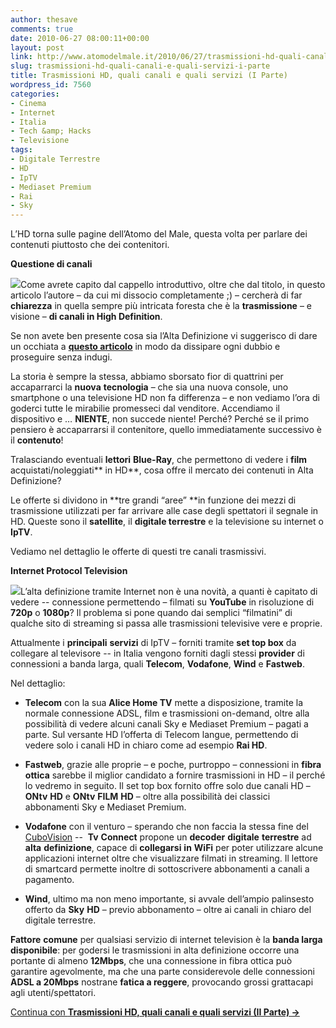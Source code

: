 ```yaml
---
author: thesave
comments: true
date: 2010-06-27 08:00:11+00:00
layout: post
link: http://www.atomodelmale.it/2010/06/27/trasmissioni-hd-quali-canali-e-quali-servizi-i-parte/
slug: trasmissioni-hd-quali-canali-e-quali-servizi-i-parte
title: Trasmissioni HD, quali canali e quali servizi (I Parte)
wordpress_id: 7560
categories:
- Cinema
- Internet
- Italia
- Tech &amp; Hacks
- Televisione
tags:
- Digitale Terrestre
- HD
- IpTV
- Mediaset Premium
- Rai
- Sky
---
```


L’HD torna sulle pagine dell’Atomo del Male, questa volta per parlare dei contenuti piuttosto che dei contenitori.

**Questione di canali**

![](http://www.atomodelmale.it/wp-content/uploads/2010/06/logo_full_hd-300x296.jpg)Come avrete capito dal cappello introduttivo, oltre che dal titolo, in questo articolo l’autore – da cui mi dissocio completamente ;) – cercherà di far **chiarezza** in quella sempre più intricata foresta che è la **trasmissione** – e visione – **di canali in High Definition**.

Se non avete ben presente cosa sia l’Alta Definizione vi suggerisco di dare un occhiata a **[questo articolo](http://www.atomodelmale.it/2008/03/03/hd-720p-1080i-1080p-hdready-o-fullhd/)** in modo da dissipare ogni dubbio e proseguire senza indugi.

La storia è sempre la stessa, abbiamo sborsato fior di quattrini per accaparrarci la **nuova** **tecnologia** – che sia una nuova console, uno smartphone o una televisione HD non fa differenza – e non vediamo l’ora di goderci tutte le mirabilie promesseci dal venditore. Accendiamo il dispositivo e … **NIENTE**, non succede niente! Perché? Perché se il primo pensiero è accaparrarsi il contenitore, quello immediatamente successivo è il **contenuto**!<!-- more -->

Tralasciando eventuali **lettori** **Blue-Ray**, che permettono di vedere i **film** acquistati/noleggiati** in HD**, cosa offre il mercato dei contenuti in Alta Definizione?

Le offerte si dividono in **tre grandi “aree” **in funzione dei mezzi di trasmissione utilizzati per far arrivare alle case degli spettatori il segnale in HD. Queste sono il **satellite**, il **digitale terrestre** e la televisione su internet o **IpTV**.

Vediamo nel dettaglio le offerte di questi tre canali trasmissivi.

**Internet Protocol Television**

![](http://www.atomodelmale.it/wp-content/uploads/2010/06/pwl_iptv_impianto11-300x221.gif)L’alta definizione tramite Internet non è una novità, a quanti è capitato di vedere -- connessione permettendo – filmati su **YouTube** in risoluzione di **720p** o **1080p**? Il problema si pone quando dai semplici “filmatini” di qualche sito di streaming si passa alle trasmissioni televisive vere e proprie.

Attualmente i **principali** **servizi** di IpTV – forniti tramite **set top box** da collegare al televisore -- in Italia vengono forniti dagli stessi **provider** di connessioni a banda larga, quali **Telecom**, **Vodafone**, **Wind** e **Fastweb**.

Nel dettaglio:



	
  * **Telecom** con la sua **Alice Home TV** mette a disposizione, tramite la normale connessione ADSL, film e trasmissioni on-demand, oltre alla possibilità di vedere alcuni canali Sky e Mediaset Premium – pagati a parte. Sul versante HD l’offerta di Telecom langue, permettendo di vedere solo i canali HD in chiaro come ad esempio **Rai HD**.

	
  * **Fastweb**, grazie alle proprie – e poche, purtroppo – connessioni in **fibra** **ottica** sarebbe il miglior candidato a fornire trasmissioni in HD – il perché lo vedremo in seguito. Il set top box fornito offre solo due canali HD – **ONtv** **HD** e **ONtv** **FILM** **HD** – oltre alla possibilità dei classici abbonamenti Sky e Mediaset Premium.

	
  * **Vodafone** con il venturo – sperando che non faccia la stessa fine del [CuboVision](http://www.atomodelmale.it/2010/01/31/cubovision-la-rivoluzione-della-tv-passa-per-telecom/) --  **Tv** **Connect** propone un **decoder** **digitale** **terrestre** ad **alta** **definizione**, capace di **collegarsi** **in** **WiFi** per poter utilizzare alcune applicazioni internet oltre che visualizzare filmati in streaming. Il lettore di smartcard permette inoltre di sottoscrivere abbonamenti a canali a pagamento.

	
  * **Wind**, ultimo ma non meno importante, si avvale dell’ampio palinsesto offerto da **Sky** **HD** – previo abbonamento – oltre ai canali in chiaro del digitale terrestre.


**Fattore** **comune** per qualsiasi servizio di internet television è la **banda larga disponibile**: per godersi le trasmissioni in alta definizione occorre una portante di almeno **12Mbps**, che una connessione in fibra ottica può garantire agevolmente, ma che una parte considerevole delle connessioni **ADSL a 20Mbps** nostrane **fatica a reggere**, provocando grossi grattacapi agli utenti/spettatori.

[Continua con ](http://wp.me/pl33w-1XY)**[Trasmissioni HD, quali canali e quali servizi (II Parte) ->](http://wp.me/pl33w-1XY)**
